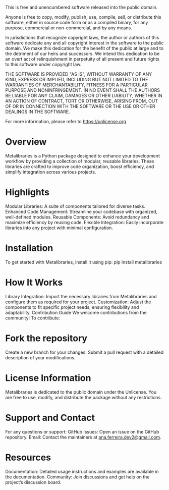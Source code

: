 This is free and unencumbered software released into the public domain.

Anyone is free to copy, modify, publish, use, compile, sell, or
distribute this software, either in source code form or as a compiled
binary, for any purpose, commercial or non-commercial, and by any
means.

In jurisdictions that recognize copyright laws, the author or authors
of this software dedicate any and all copyright interest in the
software to the public domain. We make this dedication for the benefit
of the public at large and to the detriment of our heirs and
successors. We intend this dedication to be an overt act of
relinquishment in perpetuity of all present and future rights to this
software under copyright law.

THE SOFTWARE IS PROVIDED "AS IS", WITHOUT WARRANTY OF ANY KIND,
EXPRESS OR IMPLIED, INCLUDING BUT NOT LIMITED TO THE WARRANTIES OF
MERCHANTABILITY, FITNESS FOR A PARTICULAR PURPOSE AND NONINFRINGEMENT.
IN NO EVENT SHALL THE AUTHORS BE LIABLE FOR ANY CLAIM, DAMAGES OR
OTHER LIABILITY, WHETHER IN AN ACTION OF CONTRACT, TORT OR OTHERWISE,
ARISING FROM, OUT OF OR IN CONNECTION WITH THE SOFTWARE OR THE USE OR
OTHER DEALINGS IN THE SOFTWARE.

For more information, please refer to <https://unlicense.org>


# Overview
Metalibraries is a Python package designed to enhance your development workflow by providing a collection of modular, reusable libraries. These libraries are crafted to improve code organization, boost efficiency, and simplify integration across various projects.

# Highlights
Modular Libraries: A suite of components tailored for diverse tasks.
Enhanced Code Management: Streamline your codebase with organized, well-defined modules.
Reusable Components: Avoid redundancy and maximize efficiency by reusing code.
Flexible Integration: Easily incorporate libraries into any project with minimal configuration.

# Installation
To get started with Metalibraries, install it using pip:
pip install metalibraries

# How It Works
Library Integration: Import the necessary libraries from Metalibraries and configure them as required for your project.
Customization: Adjust the components to fit specific project needs, ensuring flexibility and adaptability.
Contribution Guide
We welcome contributions from the community! To contribute:

# Fork the repository
Create a new branch for your changes.
Submit a pull request with a detailed description of your modifications.

# License Information
Metalibraries is dedicated to the public domain under the Unlicense. You are free to use, modify, and distribute the package without any restrictions.

# Support and Contact
For any questions or support:
GitHub Issues: Open an issue on the GitHub repository.
Email: Contact the maintainers at ana.ferreira.dev2@gmail.com.

# Resources
Documentation: Detailed usage instructions and examples are available in the documentation.
Community: Join discussions and get help on the project’s discussion board.